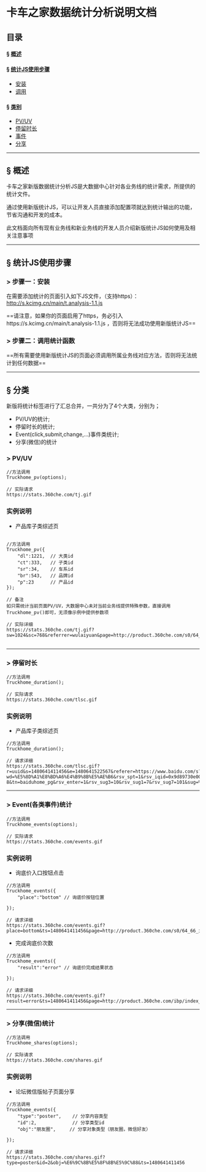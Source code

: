 # 卡车之家数据统计分析说明文档

## 目录
#### &sect; [概述](#overview)
#### &sect; [统计JS使用步骤](#step)
* [安装](#install)
* [调用](#use)

#### &sect; [类别](#category)
* [PV/UV](#pv)
* [停留时长](#duration)
* [事件](#events)
* [分享](#shares)

****

## <a name="overview"> &sect; 概述</a>

卡车之家新版数据统计分析JS是大数据中心针对各业务线的统计需求，所提供的统计文件。

通过使用新版统计JS，可以让开发人员直接添加配置项就达到统计输出的功能，节省沟通和开发的成本。

此文档面向所有现有业务线和新业务线的开发人员介绍新版统计JS如何使用及相关注意事项

****

## <a name="step"> &sect; 统计JS使用步骤</a>

### <a name="install">&gt; 步骤一：安装</a>

在需要添加统计的页面引入如下JS文件，（支持https）：http://s.kcimg.cn/main/t.analysis-1.1.js

==请注意，如果你的页面启用了https，务必引入https://s.kcimg.cn/main/t.analysis-1.1.js ，否则将无法成功使用新版统计JS==

### <a name="install">&gt; 步骤二：调用统计函数</a>

==所有需要使用新版统计JS的页面必须调用所属业务线对应方法，否则将无法统计到任何数据==

****


## <a name="category"> &sect; 分类</a>
新版将统计标签进行了汇总合并，一共分为了4个大类，分别为；
- PV/UV的统计;
- 停留时长的统计;
- Event(click,submit,change,...)事件类统计;
- 分享(微信)的统计

### <a name="pv"> &gt; PV/UV</a>


```
//方法调用
Truckhome_pv(options);

// 实际请求
https://stats.360che.com/tj.gif

```

### 实例说明
- 产品库子类综述页

```

//方法调用
Truckhome_pv({
    "dl":1221,  // 大类id
    "ct":333,   // 子类id
    "sr":34,    // 车系id
    "br":543,   // 品牌id
    "p":23      // 产品id
});

// 备注
如只需统计当前页面PV/UV，大数据中心未对当前业务线提供特殊参数，直接调用Truckhome_pv()即可，无须像示例中提供参数项

// 实际详细
https://stats.360che.com/tj.gif?sw=1024&sc=768&referrer=wulaiyuan&page=http://product.360che.com/s0/64_66_index.html&site=2&ts=1480641411456&dl=1221&ct=333&sr=34&br=543&p=23


```

****

### <a name="duration"> &gt; 停留时长</a>

```
//方法调用
Truckhome_duration();

// 实际请求
https://stats.360che.com/tlsc.gif

```
### 实例说明

- 产品库子类综述页

```
//方法调用
Truckhome_duration();

// 请求详细
https://stats.360che.com/tlsc.gif?r=uuid&s=1480641411456&e=1480641522567&referer=https://www.baidu.com/s?wd=%E5%8D%A1%E8%BD%A6%E4%B9%8B%E5%AE%B6&rsv_spt=1&rsv_iqid=0x9d89730e00012cfd&issp=1&f=8&rsv_bp=0&rsv_idx=2&ie=utf-8&tn=baiduhome_pg&rsv_enter=1&rsv_sug3=10&rsv_sug1=7&rsv_sug7=101&sug=%E5%8D%A1%E8%BD%A6%E4%B9%8B%E5%AE%B6&rsv_n=1

```

****

### <a name="events"> &gt; Event(各类事件)统计</a>

```
//方法调用
Truckhome_events(options);

// 实际请求
https://stats.360che.com/events.gif

```

### 实例说明

- 询底价入口按钮点击

```
//方法调用
Truckhome_events({
    "place":"bottom" // 询底价按钮位置

});

// 请求详细
https://stats.360che.com/events.gif?place=bottom&ts=1480641411456&page=http://product.360che.com/s0/64_66_index.html

```

- 完成询底价次数

```
//方法调用
Truckhome_events({
    "result":"error" // 询底价完成结果状态

});

// 请求详细
https://stats.360che.com/events.gif?result=error&ts=1480641411456&page=http://product.360che.com/ibp/index_p1825.html

```

****

### <a name="shares"> &gt; 分享(微信)统计</a>

```
//方法调用
Truckhome_shares(options);

// 实际请求
https://stats.360che.com/shares.gif

```

### 实例说明

- 论坛微信版帖子页面分享

```
//方法调用
Truckhome_events({
    "type":"poster",    // 分享内容类型
    "id":2,             // 分享类型id
    "obj":"朋友圈",     // 分享对象类型（朋友圈，微信好友）

});

// 请求详细
https://stats.360che.com/shares.gif?type=poster&id=2&obj=%E6%9C%8B%E5%8F%8B%E5%9C%88&ts=1480641411456

```
